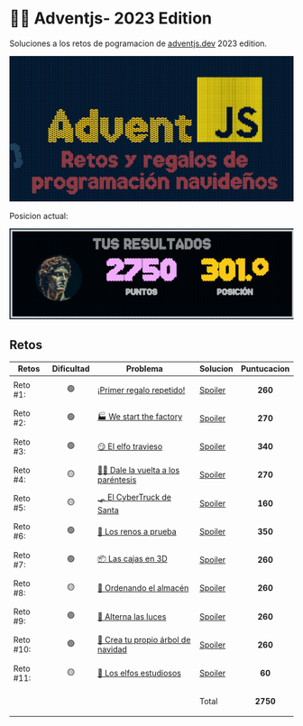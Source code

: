 # 👨‍💻 Adventjs- 2023 Edition

Soluciones a los retos de pogramacion de [adventjs.dev](https://adventjs.dev) 2023 edition.

<p align="center">
  <img src="./images/adventjs_logo.png" alt="Descripción de la imagen" class="aligncenter">
</p>

Posicion actual:
<p align="center">
  <img src="./images/position11c.png" alt="Descripción de la imagen" class="aligncenter">
</p>

## Retos

| Retos | Dificultad | Problema | Solucion | Puntucacion |
| --- | --- | --- | --- |  --- |
| Reto #1:  | <center align="center">🟢</center> | [¡Primer regalo repetido!](/CHALLENGE_01/README.md) | [Spoiler](/CHALLENGE_01/script.js) | **<p align="center">260</p>** |
| Reto #2:  | <center align="center">🟢</center> | [🏭 We start the factory](/CHALLENGE_02/README.md) | [Spoiler](/CHALLENGE_02/script.js)| **<p align="center">270</p>** |
| Reto #3:  | <center align="center">🟢</center> | [😏 El elfo travieso](/CHALLENGE_03/README.md) | [Spoiler](/CHALLENGE_03/script.js)| **<p align="center">340</p>** |
| Reto #4:  | <center>🟡</center> | [😵‍💫 Dale la vuelta a los paréntesis](/CHALLENGE_04/README.md) | [Spoiler](/CHALLENGE_04/script.js)| **<p align="center">270</p>** |
| Reto #5:  | <center>🟡</center> | [🛷 El CyberTruck de Santa](/CHALLENGE_05/README.md) | [Spoiler](/CHALLENGE_05/script.js)| **<p align="center">160</p>** |
| Reto #6:  | <center align="center">🟢</center> | [🦌 Los renos a prueba](/CHALLENGE_06/README.md) | [Spoiler](/CHALLENGE_06/script.js)| **<p align="center">350</p>** |
| Reto #7:  | <center align="center">🟢</center> | [📦 Las cajas en 3D](/CHALLENGE_07/README.md) | [Spoiler](/CHALLENGE_07/script.js)| **<p align="center">260</p>** |
| Reto #8:  | <center>🟡</center> | [🏬 Ordenando el almacén](/CHALLENGE_08/README.md) | [Spoiler](/CHALLENGE_08/script.js)| **<p align="center">260</p>** |
| Reto #9:  | <center>🟢</center> | [🚦 Alterna las luces](/CHALLENGE_09/README.md) | [Spoiler](/CHALLENGE_09/script.js)| **<p align="center">260</p>** |
| Reto #10:  | <center>🟢</center> | [🎄 Crea tu propio árbol de navidad](/CHALLENGE_10/README.md) | [Spoiler](/CHALLENGE_10/script.js)| **<p align="center">260</p>** |
| Reto #11:  | <center>🟡</center> | [📖 Los elfos estudiosos](/CHALLENGE_11/README.md) | [Spoiler](/CHALLENGE_11/script.js)| **<p align="center">60</p>** |
| |  | | Total | **<p align="center">2750</p>** |
